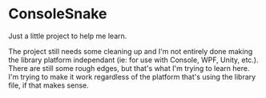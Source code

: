 # ConsoleSnake
 
Just a little project to help me learn.

The project still needs some cleaning up and I'm not entirely done making the library platform independant (ie: for use with Console, WPF, Unity, etc.). There are still some rough edges, but that's what I'm trying to learn here. I'm trying to make it work regardless of the platform that's using the library file, if that makes sense.
